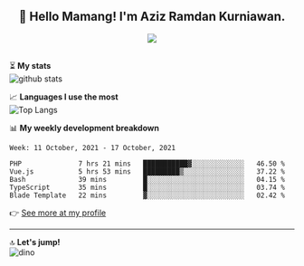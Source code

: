 <h2 align="center">👋 Hello Mamang! I'm Aziz Ramdan Kurniawan.</h2>  
<p align="center">
  <img src="https://komarev.com/ghpvc/?username=azizramdan"> <br><br>
</p>
    
⏳ **My stats**  
![github stats](https://github-readme-stats.vercel.app/api?username=azizramdan&show_icons=true&count_private=true&title_color=000&hide_border=true&hide_title=true)  

📈 **Languages I use the most**  
![Top Langs](https://github-readme-stats.vercel.app/api/top-langs/?username=azizramdan&layout=compact&langs_count=6&hide=tsql&hide_border=true&hide_title=true&exclude_repo=Futsal-Go,Futsal-Go-Admin,Sistem-Informasi-Sensus-Harian-Rawat-Inap)  

📊 **My weekly development breakdown**
<!--START_SECTION:waka-->
```text
Week: 11 October, 2021 - 17 October, 2021

PHP              7 hrs 21 mins   ███████████▓░░░░░░░░░░░░░   46.50 % 
Vue.js           5 hrs 53 mins   █████████▒░░░░░░░░░░░░░░░   37.22 % 
Bash             39 mins         █░░░░░░░░░░░░░░░░░░░░░░░░   04.15 % 
TypeScript       35 mins         █░░░░░░░░░░░░░░░░░░░░░░░░   03.74 % 
Blade Template   22 mins         ▓░░░░░░░░░░░░░░░░░░░░░░░░   02.42 % 
```
<!--END_SECTION:waka-->
👉 [See more at my profile](https://wakatime.com/@azizramdan)
***
🔝 **Let's jump!**  
![dino](https://raw.githubusercontent.com/azizramdan/azizramdan/master/dino.gif)  
